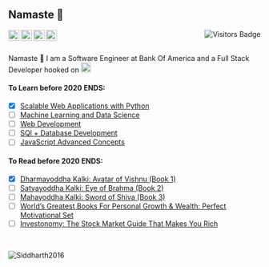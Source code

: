 ## Namaste :pray:

<a href="https://www.linkedin.com/in/siddharth-chandra1/">
  <img align="left" alt="Siddharth's LinkedIn" width="22px" src="https://cdn.jsdelivr.net/npm/simple-icons@v3/icons/linkedin.svg" />
</a>
<a href="https://www.hackerearth.com/@chandraji">
  <img align="left" alt="Siddharth's HackerEarth" width="22px" src="https://cdn.jsdelivr.net/npm/simple-icons@3.8.0/icons/hackerearth.svg" />
</a>
<a href="https://www.hackerrank.com/siddharthchandr1">
  <img align="left" alt="Siddharth's HackerRank" width="22px" src="https://cdn.jsdelivr.net/npm/simple-icons@3.8.0/icons/hackerrank.svg" />
</a>
<a href="https://siddharth2016.github.io/">
  <img align="left" alt="Siddharth's GitHub" width="22px" src="https://cdn.jsdelivr.net/npm/simple-icons@3.8.0/icons/github.svg" />
</a>
<img align="right" alt="Visitors Badge" src="https://my-visitor-badge.glitch.me/badge?page_id=Siddharth2016.Siddharth2016" />

<br />
<br />

Namaste :pray: I am a Software Engineer at Bank Of America and a Full Stack Developer hooked on <img alt="Python Icon" width="20px" src="https://github.com/Siddharth2016/Siddharth2016/blob/master/python.gif?raw=true" />


#### To Learn before 2020 ENDS:

- [x] [Scalable Web Applications with Python](https://www.udemy.com/course/flask-is-fun-and-easy-from-basics-to-building-scalable-apps/)
- [ ] [Machine Learning and Data Science](https://www.udemy.com/course/complete-machine-learning-and-data-science-zero-to-mastery/)
- [ ] [Web Development](https://www.udemy.com/course/the-complete-web-developer-zero-to-mastery/)
- [ ] [SQl + Database Development](https://www.udemy.com/course/complete-sql-databases-bootcamp-zero-to-mastery/)
- [ ] [JavaScript Advanced Concepts](https://www.udemy.com/course/advanced-javascript-concepts/)

#### To Read before 2020 ENDS:

- [x] [Dharmayoddha Kalki: Avatar of Vishnu (Book 1)](https://amzn.to/32MgALv)
- [ ] [Satyayoddha Kalki: Eye of Brahma (Book 2)](https://amzn.to/2HiVBYn)
- [ ] [Mahayoddha Kalki: Sword of Shiva (Book 3)](https://amzn.to/2Hhg93w)
- [ ] [World’s Greatest Books For Personal Growth & Wealth: Perfect Motivational Set](https://amzn.to/2RI5eBP)
- [ ] [Investonomy: The Stock Market Guide That Makes You Rich](https://amzn.to/2ZOrAWP)

<!--START_SECTION:waka-->
<!--END_SECTION:waka-->

<br />

<p><img src="https://github-readme-stats.vercel.app/api?username=Siddharth2016&theme=vision-friendly-dark&show_icons=true&count_private=true" alt="Siddharth2016" />
